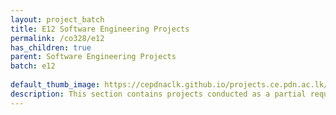 ```yaml
---
layout: project_batch
title: E12 Software Engineering Projects
permalink: /co328/e12
has_children: true
parent: Software Engineering Projects
batch: e12
    
default_thumb_image: https://cepdnaclk.github.io/projects.ce.pdn.ac.lk/data/categories/co328/thumbnail.jpg
description: This section contains projects conducted as a partial requirement to complete the course CO328 - Software Engineering. Usually, these projects are conducted by groups of 3 students. The course focus on using software architectures and software project management experience.
---
```

